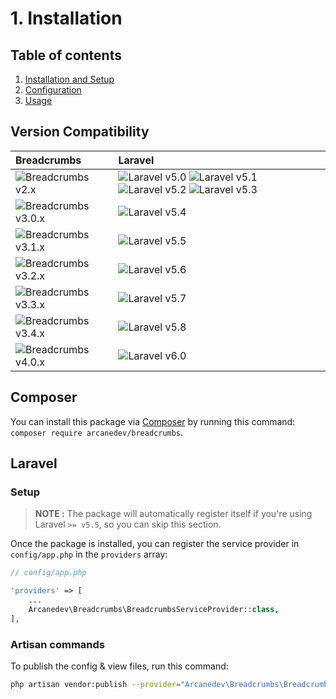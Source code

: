 # 1. Installation

## Table of contents

  1. [Installation and Setup](1-Installation-and-Setup.md)
  2. [Configuration](2-Configuration.md)
  3. [Usage](3-Usage.md)
    
## Version Compatibility

| Breadcrumbs                              | Laravel                                                                                                             |
|:-----------------------------------------|:--------------------------------------------------------------------------------------------------------------------|
| ![Breadcrumbs v2.x][breadcrumbs_2_x]     | ![Laravel v5.0][laravel_5_0] ![Laravel v5.1][laravel_5_1] ![Laravel v5.2][laravel_5_2] ![Laravel v5.3][laravel_5_3] |
| ![Breadcrumbs v3.0.x][breadcrumbs_3_0_x] | ![Laravel v5.4][laravel_5_4]                                                                                        |
| ![Breadcrumbs v3.1.x][breadcrumbs_3_1_x] | ![Laravel v5.5][laravel_5_5]                                                                                        |
| ![Breadcrumbs v3.2.x][breadcrumbs_3_2_x] | ![Laravel v5.6][laravel_5_6]                                                                                        |
| ![Breadcrumbs v3.3.x][breadcrumbs_3_3_x] | ![Laravel v5.7][laravel_5_7]                                                                                        |
| ![Breadcrumbs v3.4.x][breadcrumbs_3_4_x] | ![Laravel v5.8][laravel_5_8]                                                                                        |
| ![Breadcrumbs v4.0.x][breadcrumbs_4_0_x] | ![Laravel v6.0][laravel_6_0]                                                                                        |

[laravel_5_0]:  https://img.shields.io/badge/v5.0-supported-brightgreen.svg?style=flat-square "Laravel v5.0"
[laravel_5_1]:  https://img.shields.io/badge/v5.1-supported-brightgreen.svg?style=flat-square "Laravel v5.1"
[laravel_5_2]:  https://img.shields.io/badge/v5.2-supported-brightgreen.svg?style=flat-square "Laravel v5.2"
[laravel_5_3]:  https://img.shields.io/badge/v5.3-supported-brightgreen.svg?style=flat-square "Laravel v5.3"
[laravel_5_4]:  https://img.shields.io/badge/v5.4-supported-brightgreen.svg?style=flat-square "Laravel v5.4"
[laravel_5_5]:  https://img.shields.io/badge/v5.5-supported-brightgreen.svg?style=flat-square "Laravel v5.5"
[laravel_5_6]:  https://img.shields.io/badge/v5.6-supported-brightgreen.svg?style=flat-square "Laravel v5.6"
[laravel_5_7]:  https://img.shields.io/badge/v5.7-supported-brightgreen.svg?style=flat-square "Laravel v5.7"
[laravel_5_8]:  https://img.shields.io/badge/v5.8-supported-brightgreen.svg?style=flat-square "Laravel v5.8"
[laravel_6_0]:  https://img.shields.io/badge/v6.0-supported-brightgreen.svg?style=flat-square "Laravel v6.0"

[breadcrumbs_2_x]:   https://img.shields.io/badge/version-2.*-blue.svg?style=flat-square "Breadcrumbs v2.*"
[breadcrumbs_3_0_x]: https://img.shields.io/badge/version-3.0.*-blue.svg?style=flat-square "Breadcrumbs v3.0.*"
[breadcrumbs_3_1_x]: https://img.shields.io/badge/version-3.1.*-blue.svg?style=flat-square "Breadcrumbs v3.1.*"
[breadcrumbs_3_2_x]: https://img.shields.io/badge/version-3.2.*-blue.svg?style=flat-square "Breadcrumbs v3.2.*"
[breadcrumbs_3_3_x]: https://img.shields.io/badge/version-3.3.*-blue.svg?style=flat-square "Breadcrumbs v3.3.*"
[breadcrumbs_3_4_x]: https://img.shields.io/badge/version-3.4.*-blue.svg?style=flat-square "Breadcrumbs v3.4.*"
[breadcrumbs_4_0_x]: https://img.shields.io/badge/version-4.0.*-blue.svg?style=flat-square "Breadcrumbs v4.0.*"

## Composer

You can install this package via [Composer](http://getcomposer.org/) by running this command: `composer require arcanedev/breadcrumbs`.

## Laravel

### Setup

> **NOTE :** The package will automatically register itself if you're using Laravel `>= v5.5`, so you can skip this section.

Once the package is installed, you can register the service provider in `config/app.php` in the `providers` array:

```php
// config/app.php

'providers' => [
    ...
    Arcanedev\Breadcrumbs\BreadcrumbsServiceProvider::class,
],
```

### Artisan commands

To publish the config &amp; view files, run this command:

```bash
php artisan vendor:publish --provider="Arcanedev\Breadcrumbs\BreadcrumbsServiceProvider"
```
